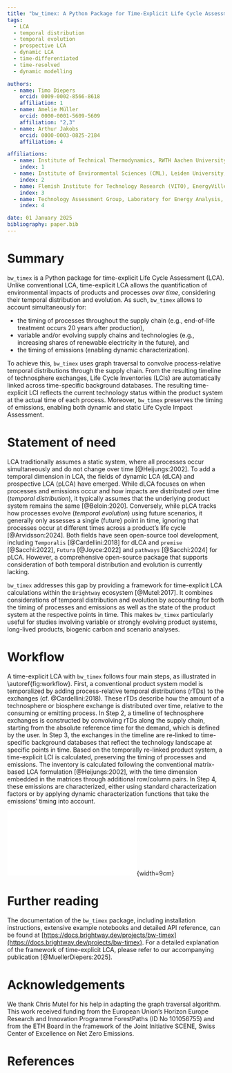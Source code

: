 ```yaml
---
title: "bw_timex: A Python Package for Time-Explicit Life Cycle Assessment"
tags:
  - LCA
  - temporal distribution
  - temporal evolution
  - prospective LCA
  - dynamic LCA
  - time-differentiated
  - time-resolved
  - dynamic modelling

authors:
  - name: Timo Diepers
    orcid: 0009-0002-8566-8618
    affiliation: 1
  - name: Amelie Müller
    orcid: 0000-0001-5609-5609
    affiliation: "2,3"
  - name: Arthur Jakobs
    orcid: 0000-0003-0825-2184
    affiliation: 4

affiliations:
  - name: Institute of Technical Thermodynamics, RWTH Aachen University, Germany
    index: 1
  - name: Institute of Environmental Sciences (CML), Leiden University, The Netherlands
    index: 2
  - name: Flemish Institute for Technology Research (VITO), EnergyVille, Belgium
    index: 3
  - name: Technology Assessment Group, Laboratory for Energy Analysis, Center for Nuclear Engineering and Sciences & Center for Energy and Environmental Sciences, Paul Scherrer Institut (PSI), Villigen PSI, Switzerland
    index: 4

date: 01 January 2025
bibliography: paper.bib
---
```


# Summary

`bw_timex` is a Python package for time-explicit Life Cycle Assessment (LCA). Unlike conventional LCA, time-explicit LCA allows the quantification of environmental impacts of products and processes *over time*, considering their temporal distribution and evolution. As such, `bw_timex` allows to account simultaneously for:

- the timing of processes throughout the supply chain (e.g., end-of-life treatment occurs 20 years after production),
- variable and/or evolving supply chains and technologies (e.g., increasing shares of renewable electricity in the future), and
- the timing of emissions (enabling dynamic characterization).

To achieve this, `bw_timex` uses graph traversal to convolve process-relative temporal distributions through the supply chain. From the resulting timeline of technosphere exchanges, Life Cycle Inventories (LCIs) are automatically linked across time-specific background databases. The resulting time-explicit LCI reflects the current technology status within the product system at the actual time of each process. Moreover, `bw_timex` preserves the timing of emissions, enabling both dynamic and static Life Cycle Impact Assessment.

# Statement of need

LCA traditionally assumes a static system, where all processes occur simultaneously and do not change over time [@Heijungs:2002]. To add a temporal dimension in LCA, the fields of dynamic LCA (dLCA) and prospective LCA (pLCA) have emerged. While dLCA focuses on when processes and emissions occur and how impacts are distributed over time (*temporal distribution*), it typically assumes that the underlying product system remains the same [@Beloin:2020]. Conversely, while pLCA tracks how processes evolve (*temporal evolution*) using future scenarios, it generally only assesses a single (future) point in time, ignoring that processes occur at different times across a product’s life cycle [@Arvidsson:2024]. Both fields have seen open-source tool development, including `Temporalis` [@Cardellini:2018] for dLCA and `premise` [@Sacchi:2022], `Futura` [@Joyce:2022] and `pathways` [@Sacchi:2024] for pLCA. However, a comprehensive open-source package that supports consideration of both temporal distribution and evolution is currently lacking.

`bw_timex` addresses this gap by providing a framework for time-explicit LCA calculations within the `Brightway` ecosystem [@Mutel:2017]. It combines considerations of temporal distribution and evolution by accounting for both the timing of processes and emissions as well as the state of the product system at the respective points in time. This makes `bw_timex` particularly useful for studies involving variable or strongly evolving product systems, long-lived products, biogenic carbon and scenario analyses.

# Workflow

A time-explicit LCA with `bw_timex` follows four main steps, as illustrated in \autoref{fig:workflow}. First, a conventional product system model is temporalized by adding process-relative temporal distributions (rTDs) to the exchanges (cf. @Cardellini:2018). These rTDs describe how the amount of a technosphere or biosphere exchange is distributed over time, relative to the consuming or emitting process. In Step 2, a timeline of technosphere exchanges is constructed by convolving rTDs along the supply chain, starting from the absolute reference time for the demand, which is defined by the user. In Step 3, the exchanges in the timeline are re-linked to time-specific background databases that reflect the technology landscape at specific points in time. Based on the temporally re-linked product system, a time-explicit LCI is calculated, preserving the timing of processes and emissions. The inventory is calculated following the conventional matrix-based LCA formulation [@Heijungs:2002], with the time dimension embedded in the matrices through additional row/column pairs. In Step 4, these emissions are characterized, either using standard characterization factors or by applying dynamic characterization functions that take the emissions’ timing into account.

![Workflow of a time-explicit LCA with `bw_timex`.\label{fig:workflow}](workflow.pdf){width=9cm}

# Further reading

The documentation of the `bw_timex` package, including installation instructions, extensive example notebooks and detailed API reference, can be found at [https://docs.brightway.dev/projects/bw-timex](https://docs.brightway.dev/projects/bw-timex). For a detailed explanation of the framework of time-explicit LCA, please refer to our accompanying publication [@MuellerDiepers:2025].

# Acknowledgements

We thank Chris Mutel for his help in adapting the graph traversal algorithm. This work received funding from the European Union’s Horizon Europe Research and Innovation Programme ForestPaths (ID No 101056755) and from the ETH Board in the framework of the Joint Initiative SCENE, Swiss Center of Excellence on Net Zero Emissions.


# References
